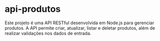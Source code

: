 # api-produtos
Este projeto é uma API RESTful desenvolvida em Node.js para gerenciar produtos. A API permite criar, atualizar, listar e deletar produtos, além de realizar validações nos dados de entrada.
